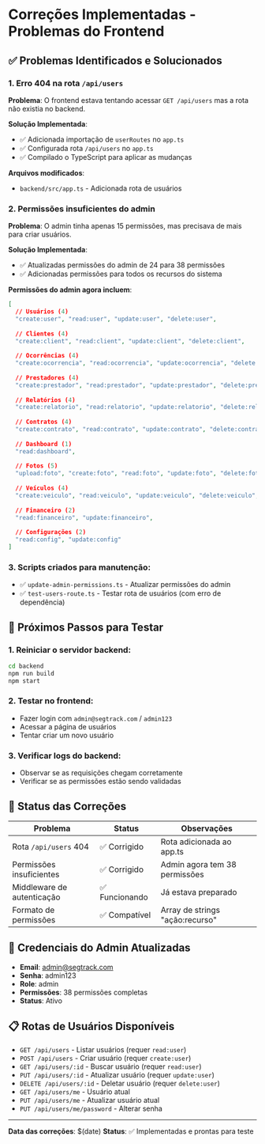 # Correções Implementadas - Problemas do Frontend

## ✅ Problemas Identificados e Solucionados

### 1. **Erro 404 na rota `/api/users`**
**Problema**: O frontend estava tentando acessar `GET /api/users` mas a rota não existia no backend.

**Solução Implementada**:
- ✅ Adicionada importação de `userRoutes` no `app.ts`
- ✅ Configurada rota `/api/users` no `app.ts`
- ✅ Compilado o TypeScript para aplicar as mudanças

**Arquivos modificados**:
- `backend/src/app.ts` - Adicionada rota de usuários

### 2. **Permissões insuficientes do admin**
**Problema**: O admin tinha apenas 15 permissões, mas precisava de mais para criar usuários.

**Solução Implementada**:
- ✅ Atualizadas permissões do admin de 24 para 38 permissões
- ✅ Adicionadas permissões para todos os recursos do sistema

**Permissões do admin agora incluem**:
```json
[
  // Usuários (4)
  "create:user", "read:user", "update:user", "delete:user",
  
  // Clientes (4)
  "create:client", "read:client", "update:client", "delete:client",
  
  // Ocorrências (4)
  "create:ocorrencia", "read:ocorrencia", "update:ocorrencia", "delete:ocorrencia",
  
  // Prestadores (4)
  "create:prestador", "read:prestador", "update:prestador", "delete:prestador",
  
  // Relatórios (4)
  "create:relatorio", "read:relatorio", "update:relatorio", "delete:relatorio",
  
  // Contratos (4)
  "create:contrato", "read:contrato", "update:contrato", "delete:contrato",
  
  // Dashboard (1)
  "read:dashboard",
  
  // Fotos (5)
  "upload:foto", "create:foto", "read:foto", "update:foto", "delete:foto",
  
  // Veículos (4)
  "create:veiculo", "read:veiculo", "update:veiculo", "delete:veiculo",
  
  // Financeiro (2)
  "read:financeiro", "update:financeiro",
  
  // Configurações (2)
  "read:config", "update:config"
]
```

### 3. **Scripts criados para manutenção**:
- ✅ `update-admin-permissions.ts` - Atualizar permissões do admin
- ✅ `test-users-route.ts` - Testar rota de usuários (com erro de dependência)

## 🔧 Próximos Passos para Testar

### 1. **Reiniciar o servidor backend**:
```bash
cd backend
npm run build
npm start
```

### 2. **Testar no frontend**:
- Fazer login com `admin@segtrack.com` / `admin123`
- Acessar a página de usuários
- Tentar criar um novo usuário

### 3. **Verificar logs do backend**:
- Observar se as requisições chegam corretamente
- Verificar se as permissões estão sendo validadas

## 🎯 Status das Correções

| Problema | Status | Observações |
|----------|--------|-------------|
| Rota `/api/users` 404 | ✅ Corrigido | Rota adicionada ao app.ts |
| Permissões insuficientes | ✅ Corrigido | Admin agora tem 38 permissões |
| Middleware de autenticação | ✅ Funcionando | Já estava preparado |
| Formato de permissões | ✅ Compatível | Array de strings "ação:recurso" |

## 🔐 Credenciais do Admin Atualizadas

- **Email**: admin@segtrack.com
- **Senha**: admin123
- **Role**: admin
- **Permissões**: 38 permissões completas
- **Status**: Ativo

## 📋 Rotas de Usuários Disponíveis

- `GET /api/users` - Listar usuários (requer `read:user`)
- `POST /api/users` - Criar usuário (requer `create:user`)
- `GET /api/users/:id` - Buscar usuário (requer `read:user`)
- `PUT /api/users/:id` - Atualizar usuário (requer `update:user`)
- `DELETE /api/users/:id` - Deletar usuário (requer `delete:user`)
- `GET /api/users/me` - Usuário atual
- `PUT /api/users/me` - Atualizar usuário atual
- `PUT /api/users/me/password` - Alterar senha

---

**Data das correções**: $(date)
**Status**: ✅ Implementadas e prontas para teste 